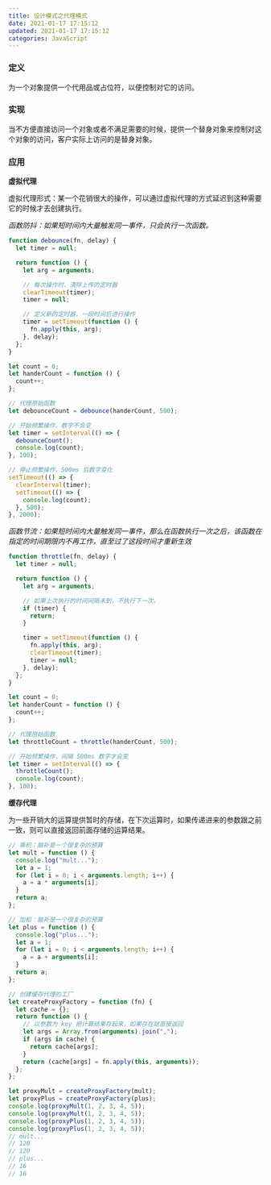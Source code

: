 ```yaml
---
title: 设计模式之代理模式
date: 2021-01-17 17:15:12
updated: 2021-01-17 17:15:12
categories: JavaScript
---
```


### 定义

为一个对象提供一个代用品或占位符，以便控制对它的访问。

### 实现

当不方便直接访问一个对象或者不满足需要的时候，提供一个替身对象来控制对这个对象的访问，客户实际上访问的是替身对象。

### 应用

**虚拟代理**

虚拟代理形式：某一个花销很大的操作，可以通过虚拟代理的方式延迟到这种需要它的时候才去创建执行。

_函数防抖：如果短时间内大量触发同一事件，只会执行一次函数。_

```js
function debounce(fn, delay) {
  let timer = null;

  return function () {
    let arg = arguments;

    // 每次操作时，清除上传的定时器
    clearTimeout(timer);
    timer = null;

    // 定义新的定时器，一段时间后进行操作
    timer = setTimeout(function () {
      fn.apply(this, arg);
    }, delay);
  };
}

let count = 0;
let handerCount = function () {
  count++;
};

// 代理原始函数
let debounceCount = debounce(handerCount, 500);

// 开始频繁操作，数字不会变
let timer = setInterval(() => {
  debounceCount();
  console.log(count);
}, 100);

// 停止频繁操作，500ms 后数字变化
setTimeout(() => {
  clearInterval(timer);
  setTimeout(() => {
    console.log(count);
  }, 500);
}, 2000);
```

_函数节流：如果短时间内大量触发同一事件，那么在函数执行一次之后，该函数在指定的时间期限内不再工作，直至过了这段时间才重新生效_

```js
function throttle(fn, delay) {
  let timer = null;

  return function () {
    let arg = arguments;

    // 如果上次执行的时间间隔未到，不执行下一次。
    if (timer) {
      return;
    }

    timer = setTimeout(function () {
      fn.apply(this, arg);
      clearTimeout(timer);
      timer = null;
    }, delay);
  };
}

let count = 0;
let handerCount = function () {
  count++;
};

// 代理原始函数
let throttleCount = throttle(handerCount, 500);

// 开始频繁操作，间隔 500ms 数字才会变
let timer = setInterval(() => {
  throttleCount();
  console.log(count);
}, 100);
```

**缓存代理**

为一些开销大的运算提供暂时的存储，在下次运算时，如果传递进来的参数跟之前一致，则可以直接返回前面存储的运算结果。

```js
// 乘积：脑补是一个很复杂的预算
let mult = function () {
  console.log("mult...");
  let a = 1;
  for (let i = 0; i < arguments.length; i++) {
    a = a * arguments[i];
  }
  return a;
};

// 加和：脑补是一个很复杂的预算
let plus = function () {
  console.log("plus...");
  let a = 1;
  for (let i = 0; i < arguments.length; i++) {
    a = a + arguments[i];
  }
  return a;
};

// 创建缓存代理的工厂
let createProxyFactory = function (fn) {
  let cache = {};
  return function () {
    // 以参数为 key 把计算结果存起来，如果存在就直接返回
    let args = Array.from(arguments).join(",");
    if (args in cache) {
      return cache[args];
    }
    return (cache[args] = fn.apply(this, arguments));
  };
};

let proxyMult = createProxyFactory(mult);
let proxyPlus = createProxyFactory(plus);
console.log(proxyMult(1, 2, 3, 4, 5));
console.log(proxyMult(1, 2, 3, 4, 5));
console.log(proxyPlus(1, 2, 3, 4, 5));
console.log(proxyPlus(1, 2, 3, 4, 5));
// mult...
// 120
// 120
// plus...
// 16
// 16
```
